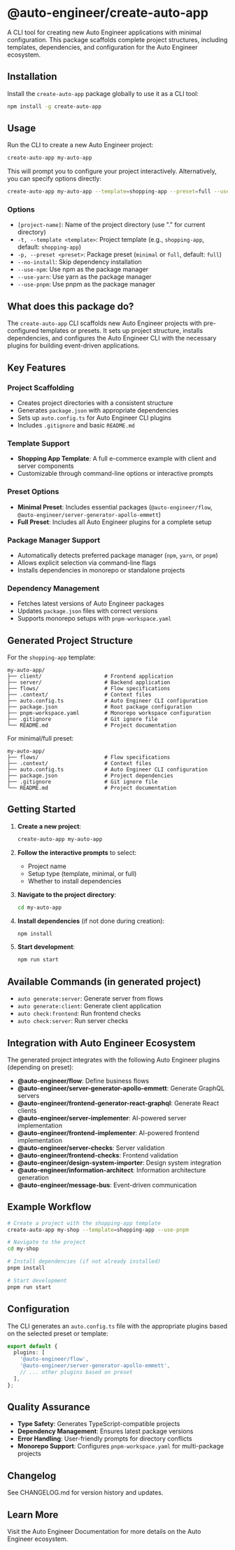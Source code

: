 # @auto-engineer/create-auto-app

A CLI tool for creating new Auto Engineer applications with minimal configuration. This package scaffolds complete project structures, including templates, dependencies, and configuration for the Auto Engineer ecosystem.

## Installation

Install the `create-auto-app` package globally to use it as a CLI tool:

```bash
npm install -g create-auto-app
```

## Usage

Run the CLI to create a new Auto Engineer project:

```bash
create-auto-app my-auto-app
```

This will prompt you to configure your project interactively. Alternatively, you can specify options directly:

```bash
create-auto-app my-auto-app --template=shopping-app --preset=full --use-pnpm --install
```

### Options

- `[project-name]`: Name of the project directory (use "." for current directory)
- `-t, --template <template>`: Project template (e.g., `shopping-app`, default: `shopping-app`)
- `-p, --preset <preset>`: Package preset (`minimal` or `full`, default: `full`)
- `--no-install`: Skip dependency installation
- `--use-npm`: Use npm as the package manager
- `--use-yarn`: Use yarn as the package manager
- `--use-pnpm`: Use pnpm as the package manager

## What does this package do?

The `create-auto-app` CLI scaffolds new Auto Engineer projects with pre-configured templates or presets. It sets up project structure, installs dependencies, and configures the Auto Engineer CLI with the necessary plugins for building event-driven applications.

## Key Features

### Project Scaffolding

- Creates project directories with a consistent structure
- Generates `package.json` with appropriate dependencies
- Sets up `auto.config.ts` for Auto Engineer CLI plugins
- Includes `.gitignore` and basic `README.md`

### Template Support

- **Shopping App Template**: A full e-commerce example with client and server components
- Customizable through command-line options or interactive prompts

### Preset Options

- **Minimal Preset**: Includes essential packages (`@auto-engineer/flow`, `@auto-engineer/server-generator-apollo-emmett`)
- **Full Preset**: Includes all Auto Engineer plugins for a complete setup

### Package Manager Support

- Automatically detects preferred package manager (`npm`, `yarn`, or `pnpm`)
- Allows explicit selection via command-line flags
- Installs dependencies in monorepo or standalone projects

### Dependency Management

- Fetches latest versions of Auto Engineer packages
- Updates `package.json` files with correct versions
- Supports monorepo setups with `pnpm-workspace.yaml`

## Generated Project Structure

For the `shopping-app` template:

```
my-auto-app/
├── client/                    # Frontend application
├── server/                    # Backend application
├── flows/                     # Flow specifications
├── .context/                  # Context files
├── auto.config.ts             # Auto Engineer CLI configuration
├── package.json               # Root package configuration
├── pnpm-workspace.yaml        # Monorepo workspace configuration
├── .gitignore                 # Git ignore file
└── README.md                  # Project documentation
```

For minimal/full preset:

```
my-auto-app/
├── flows/                     # Flow specifications
├── .context/                  # Context files
├── auto.config.ts             # Auto Engineer CLI configuration
├── package.json               # Project dependencies
├── .gitignore                 # Git ignore file
└── README.md                  # Project documentation
```

## Getting Started

1. **Create a new project**:

   ```bash
   create-auto-app my-auto-app
   ```

2. **Follow the interactive prompts** to select:
   - Project name
   - Setup type (template, minimal, or full)
   - Whether to install dependencies

3. **Navigate to the project directory**:

   ```bash
   cd my-auto-app
   ```

4. **Install dependencies** (if not done during creation):

   ```bash
   npm install
   ```

5. **Start development**:

   ```bash
   npm run start
   ```

## Available Commands (in generated project)

- `auto generate:server`: Generate server from flows
- `auto generate:client`: Generate client application
- `auto check:frontend`: Run frontend checks
- `auto check:server`: Run server checks

## Integration with Auto Engineer Ecosystem

The generated project integrates with the following Auto Engineer plugins (depending on preset):

- **@auto-engineer/flow**: Define business flows
- **@auto-engineer/server-generator-apollo-emmett**: Generate GraphQL servers
- **@auto-engineer/frontend-generator-react-graphql**: Generate React clients
- **@auto-engineer/server-implementer**: AI-powered server implementation
- **@auto-engineer/frontend-implementer**: AI-powered frontend implementation
- **@auto-engineer/server-checks**: Server validation
- **@auto-engineer/frontend-checks**: Frontend validation
- **@auto-engineer/design-system-importer**: Design system integration
- **@auto-engineer/information-architect**: Information architecture generation
- **@auto-engineer/message-bus**: Event-driven communication

## Example Workflow

```bash
# Create a project with the shopping-app template
create-auto-app my-shop --template=shopping-app --use-pnpm

# Navigate to the project
cd my-shop

# Install dependencies (if not already installed)
pnpm install

# Start development
pnpm run start
```

## Configuration

The CLI generates an `auto.config.ts` file with the appropriate plugins based on the selected preset or template:

```typescript
export default {
  plugins: [
    '@auto-engineer/flow',
    '@auto-engineer/server-generator-apollo-emmett',
    // ... other plugins based on preset
  ],
};
```

## Quality Assurance

- **Type Safety**: Generates TypeScript-compatible projects
- **Dependency Management**: Ensures latest package versions
- **Error Handling**: User-friendly prompts for directory conflicts
- **Monorepo Support**: Configures `pnpm-workspace.yaml` for multi-package projects

## Changelog

See CHANGELOG.md for version history and updates.

## Learn More

Visit the Auto Engineer Documentation for more details on the Auto Engineer ecosystem.
